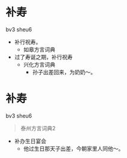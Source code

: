 # 补寿
bv3 sheu6
+ 补行祝寿。
  * 如皋方言词典
+ 过了寿诞之期，补行祝寿
  * 兴化方言词典
    - 孙子出差回来，为奶奶～。

# 补寿
bv3 sheu6
> 泰州方言词典2
- 补办生日宴会
  - 他过生日那天子出差，今朝家里人同他～。

